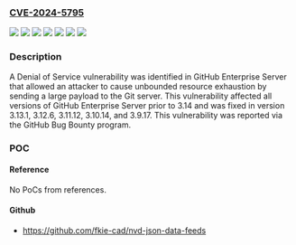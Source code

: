 ### [CVE-2024-5795](https://cve.mitre.org/cgi-bin/cvename.cgi?name=CVE-2024-5795)
![](https://img.shields.io/static/v1?label=Product&message=GitHub%20Enterprise%20Server&color=blue)
![](https://img.shields.io/static/v1?label=Version&message=3.10.0%20&color=brightgreen)
![](https://img.shields.io/static/v1?label=Version&message=3.11.0%20&color=brightgreen)
![](https://img.shields.io/static/v1?label=Version&message=3.12.0%20&color=brightgreen)
![](https://img.shields.io/static/v1?label=Version&message=3.13%20&color=brightgreen)
![](https://img.shields.io/static/v1?label=Version&message=3.9.0%20&color=brightgreen)
![](https://img.shields.io/static/v1?label=Vulnerability&message=CWE-400%20Uncontrolled%20Resource%20Consumption&color=brightgreen)

### Description

A Denial of Service vulnerability was identified in GitHub Enterprise Server that allowed an attacker to cause unbounded resource exhaustion by sending a large payload to the Git server. This vulnerability affected all versions of GitHub Enterprise Server prior to 3.14 and was fixed in version 3.13.1, 3.12.6, 3.11.12, 3.10.14, and 3.9.17. This vulnerability was reported via the GitHub Bug Bounty program.

### POC

#### Reference
No PoCs from references.

#### Github
- https://github.com/fkie-cad/nvd-json-data-feeds

